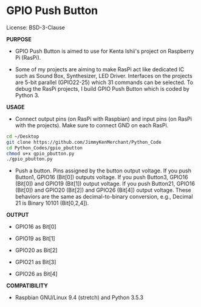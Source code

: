 # GPIO Push Button

License: BSD-3-Clause

**PURPOSE**

* GPIO Push Button is aimed to use for Kenta Ishii's project on Raspberry Pi (RasPi).

* Some of my projects are aiming to make RasPi act like dedicated IC such as Sound Box, Synthesizer, LED Driver. Interfaces on the projects are 5-bit parallel (GPIO22-25) which 31 commands can be selected. To debug the RasPi projects, I build GPIO Push Button which is coded by Python 3.

**USAGE**

* Connect output pins (on RasPi with Raspbian) and input pins (on RasPi with the projects). Make sure to connect GND on each RasPi.

```bash
cd ~/Desktop
git clone https://github.com/JimmyKenMerchant/Python_Code
cd Python_Codes/gpio_pbutton
chmod u+x gpio_pbutton.py
./gpio_pbutton.py
```

* Push a button. Pins assigned by the button output voltage. If you push Button1, GPIO16 (Bit[0]) outputs voltage. If you push Button3, GPIO16 (Bit[0]) and GPIO19 (Bit[1]) output voltage. If you push Button21, GPIO16 (Bit[0]) and GPIO20 (Bit[2]) and GPIO26 (Bit[4]) output voltage. These behaviors are the same as decimal-to-binary conversion, e.g., Decimal 21 is Binary 10101 (Bit[0,2,4]).

**OUTPUT**

* GPIO16 as Bit[0]

* GPIO19 as Bit[1]

* GPIO20 as Bit[2]

* GPIO21 as Bit[3]

* GPIO26 as Bit[4]

**COMPATIBILITY**

* Raspbian GNU/Linux 9.4 (stretch) and Python 3.5.3
